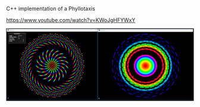 C++ implementation of a Phyllotaxis

https://www.youtube.com/watch?v=KWoJgHFYWxY

![picture](vc2013/sample.png)
